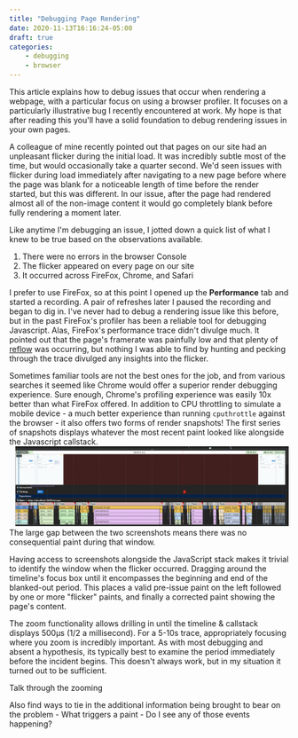 ```yaml
---
title: "Debugging Page Rendering"
date: 2020-11-13T16:16:24-05:00
draft: true
categories:
    - debugging
    - browser
---
```


This article explains how to debug issues that occur when rendering a webpage, with a particular focus on using a browser profiler.
It focuses on a particularly illustrative bug I recently encountered at work.
My hope is that after reading this you'll have a solid foundation to debug rendering issues in your own pages.

A colleague of mine recently pointed out that pages on our site had an unpleasant flicker during the initial load.
It was incredibly subtle most of the time, but would occasionally take a quarter second.
We'd seen issues with flicker during load immediately after navigating to a new page before where the page was blank for a noticeable length of time before the render started, but this was different.
In our issue, after the page had rendered almost all of the non-image content it would go completely blank before fully rendering a moment later.

Like anytime I'm debugging an issue, I jotted down a quick list of what I knew to be true based on the observations available.
1. There were no errors in the browser Console
2. The flicker appeared on every page on our site
3. It occurred across FireFox, Chrome, and Safari

I prefer to use FireFox, so at this point I opened up the __Performance__ tab and started a recording.
A pair of refreshes later I paused the recording and began to dig in.
I've never had to debug a rendering issue like this before, but in the past FireFox's profiler has been a reliable tool for debugging Javascript.
Alas, FireFox's performance trace didn't divulge much.
It pointed out that the page's framerate was painfully low and that plenty of [reflow](<Add link>) was occurring, but nothing I was able to find by hunting and pecking through the trace divulged any insights into the flicker.

Sometimes familiar tools are not the best ones for the job, and from various searches it seemed like Chrome would offer a superior render debugging experience.
Sure enough, Chrome's profiling experience was easily 10x better than what FireFox offered.
In addition to CPU throttling to simulate a mobile device - a much better experience than running `cputhrottle` against the browser - it also offers two forms of render snapshots!
The first series of snapshots displays whatever the most recent paint looked like alongside the Javascript callstack.
![Main thread stack and associated paints](resources/_gen/images/main_thread.png)
The large gap between the two screenshots means there was no consequential paint during that window.

Having access to screenshots alongside the JavaScript stack makes it trivial to identify the window when the flicker occurred.
Dragging around the timeline's focus box until it encompasses the beginning and end of the blanked-out period.
This places a valid pre-issue paint on the left followed by one or more "flicker" paints, and finally a corrected paint showing the page's content.

The zoom functionality allows drilling in until the timeline & callstack displays 500μs (1/2 a millisecond).
For a 5-10s trace, appropriately focusing where you zoom is incredibly important.
As with most debugging and absent a hypothesis, its typically best to examine the period immediately before the incident begins.
This doesn't always work, but in my situation it turned out to be sufficient.

Talk through the zooming

Also find ways to tie in the additional information being brought to bear on the problem
    - What triggers a paint
    - Do I see any of those events happening?


